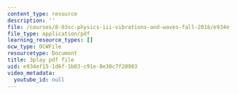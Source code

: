 ```yaml
---
content_type: resource
description: ''
file: /courses/8-03sc-physics-iii-vibrations-and-waves-fall-2016/e934ef151d6f1b03c91e8e30c7f20903_FCFpaKcpuXQ.pdf
file_type: application/pdf
learning_resource_types: []
ocw_type: OCWFile
resourcetype: Document
title: 3play pdf file
uid: e934ef15-1d6f-1b03-c91e-8e30c7f20903
video_metadata:
  youtube_id: null
---
```

